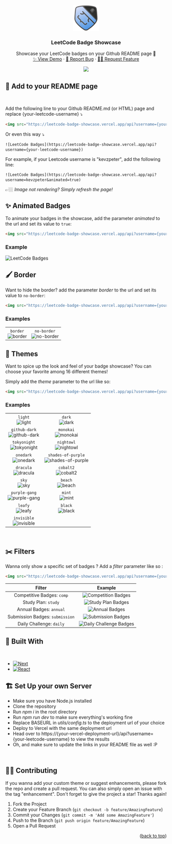 <a id="readme-top"></a>

<div align="center">
  <a href="https://github.com/KevzPeter/Leetcode-Badge-Showcase">
    <img src="images/guardian.png" alt="Logo" width="80" height="80">
  </a>

  <h3 align="center">LeetCode Badge Showcase</h3>

  <p align="center">
    Showcase your LeetCode badges on your Github README page 🤩
    <br />
    <a href="https://leetcode-badge-showcase.vercel.app/">✨ View Demo</a>
    ·
    <a href="https://github.com/KevzPeter/Leetcode-Badge-Showcase/issues">🐛 Report Bug</a>
    ·
    <a href="https://github.com/KevzPeter/Leetcode-Badge-Showcase/issues">💁🏽 Request Feature</a>
  </p>
</div>

<div align="center">
<img src="https://leetcode-badge-showcase.vercel.app/api?username=kevzpeter&filter=annual" />
</div>

## 🚀 Add to your README page

<br/>

Add the following line to your Github README.md (or HTML) page and replace {your-leetcode-username} ⤵️

```html
<img src="https://leetcode-badge-showcase.vercel.app/api?username={your-leetcode-username}" alt="LeetCode Badges" />
```

Or even this way ⤵️

```mark
![LeetCode Badges](https://leetcode-badge-showcase.vercel.app/api?username={your-leetcode-username})
```

For example, if your Leetcode username is "kevzpeter", add the following line:

```mark
![LeetCode Badges](https://leetcode-badge-showcase.vercel.app/api?username=kevzpeter&animated=true)
```

👉🏼 _Image not rendering? Simply refresh the page!_
<br/>

## ✨ Animated Badges

To animate your badges in the showcase, add the parameter _animated_ to the url and set its value to `true`:

```html
<img src="https://leetcode-badge-showcase.vercel.app/api?username={your-leetcode-username}&animated=true" alt="LeetCode Badges" />
```

### Example

![LeetCode Badges](https://leetcode-badge-showcase.vercel.app/api?username=kevzpeter&animated=true&filter=annual)

## 🖌️ Border

Want to hide the border? add the parameter _border_ to the url and set its value to `no-border`:

```html
<img src="https://leetcode-badge-showcase.vercel.app/api?username={your-leetcode-username}&border=no-border" alt="LeetCode Badges" />
```

### Examples

|                                  |                                                  |
| :------------------------------: | :----------------------------------------------: |
| `border` <br/> ![border][border] | `no-border` <br/> ![no-border][no-border] |

[border]: https://leetcode-badge-showcase.vercel.app/api?username=kevzpeter&border=border&filter=annual
[no-border]: https://leetcode-badge-showcase.vercel.app/api?username=kevzpeter&border=no-border&filter=annual

## 🎨 Themes

Want to spice up the look and feel of your badge showcase?
You can choose your favorite among 16 different themes!

Simply add the _theme_ parameter to the url like so:

```html
<img src="https://leetcode-badge-showcase.vercel.app/api?username={your-leetcode-username}&theme={your-theme}" alt="LeetCode Badges" />
```

### Examples

|                                                  |                                                                 |
| :----------------------------------------------: | :-------------------------------------------------------------: |
|          `light` <br /> ![light][light]          |                   `dark` <br /> ![dark][dark]                   |
| `github-dark` <br /> ![github-dark][github-dark] |              `monokai` <br /> ![monokai][monokai]               |
|  `tokyonight` <br /> ![tokyonight][tokyonight]   |             `nightowl` <br /> ![nightowl][nightowl]             |
|       `onedark` <br /> ![onedark][onedark]       | `shades-of-purple` <br /> ![shades-of-purple][shades-of-purple] |
|       `dracula` <br /> ![dracula][dracula]       |              `cobalt2` <br /> ![cobalt2][cobalt2]               |
|             `sky` <br /> ![sky][sky]             |                 `beach` <br /> ![beach][beach]                  |
| `purple-gang` <br /> ![purple-gang][purple-gang] |                   `mint` <br /> ![mint][mint]                   |
|          `leafy` <br /> ![leafy][leafy]          |                 `black` <br /> ![black][black]                  |
|    `invisible` <br /> ![invisible][invisible]    |                                                                 |

[light]: https://leetcode-badge-showcase.vercel.app/api?username=kevzpeter&theme=light&filter=study
[dark]: https://leetcode-badge-showcase.vercel.app/api?username=kevzpeter&theme=dark&filter=study
[github-dark]: https://leetcode-badge-showcase.vercel.app/api?username=kevzpeter&theme=github-dark&filter=study
[monokai]: https://leetcode-badge-showcase.vercel.app/api?username=kevzpeter&theme=monokai&filter=study
[tokyonight]: https://leetcode-badge-showcase.vercel.app/api?username=kevzpeter&theme=tokyonight&filter=study
[nightowl]: https://leetcode-badge-showcase.vercel.app/api?username=kevzpeter&theme=nightowl&filter=study
[onedark]: https://leetcode-badge-showcase.vercel.app/api?username=kevzpeter&theme=onedark&filter=study
[shades-of-purple]: https://leetcode-badge-showcase.vercel.app/api?username=kevzpeter&theme=shades-of-purple&filter=study
[dracula]: https://leetcode-badge-showcase.vercel.app/api?username=kevzpeter&theme=dracula&filter=study
[cobalt2]: https://leetcode-badge-showcase.vercel.app/api?username=kevzpeter&theme=cobalt2&filter=study
[sky]: https://leetcode-badge-showcase.vercel.app/api?username=kevzpeter&theme=sky&filter=study
[beach]: https://leetcode-badge-showcase.vercel.app/api?username=kevzpeter&theme=beach&filter=study
[purple-gang]: https://leetcode-badge-showcase.vercel.app/api?username=kevzpeter&theme=purple-gang&filter=study
[mint]: https://leetcode-badge-showcase.vercel.app/api?username=kevzpeter&theme=mint&filter=study
[leafy]: https://leetcode-badge-showcase.vercel.app/api?username=kevzpeter&theme=leafy&filter=study
[black]: https://leetcode-badge-showcase.vercel.app/api?username=kevzpeter&theme=black&filter=study
[invisible]: https://leetcode-badge-showcase.vercel.app/api?username=kevzpeter&theme=invisible&filter=study

<br/>

## ✂️ Filters

Wanna only show a specific set of badges ? Add a _filter_ parameter like so :

```html
<img src="https://leetcode-badge-showcase.vercel.app/api?username={your-leetcode-username}&filter={your-filter}" alt="LeetCode Badges" />
```

|             Filter              |             Example              |
| :-----------------------------: | :------------------------------: |
|   Competitive Badges: `comp`    |   ![Competition Badges][comp]    |
|       Study Plan: `study`       |   ![Study Plan Badges][study]    |
|     Annual Badges: `annual`     |     ![Annual Badges][annual]     |
| Submission Badges: `submission` | ![Submission Badges][submission] |
|    Daily Challenge: `daily`     | ![Daily Challenge Badges][daily] |

[comp]: https://leetcode-badge-showcase.vercel.app/api?username=kevzpeter&theme=github-dark&filter=comp
[study]: https://leetcode-badge-showcase.vercel.app/api?username=kevzpeter&theme=github-dark&filter=study
[annual]: https://leetcode-badge-showcase.vercel.app/api?username=kevzpeter&theme=github-dark&filter=annual
[submission]: https://leetcode-badge-showcase.vercel.app/api?username=kevzpeter&theme=github-dark&filter=submission
[daily]: https://leetcode-badge-showcase.vercel.app/api?username=kevzpeter&theme=github-dark&filter=daily

<!-- BUILT WITH -->

## 🔧 Built With

<br/>

- [![Next][Next.js]][Next-url]
- [![React][React.js]][React-url]

<!-- SET UP -->

## 🏗️ Set Up your own Server

- Make sure you have Node.js installed
- Clone the repository
- Run _npm i_ in the root directory
- Run _npm run dev_ to make sure everything's working fine
- Replace BASEURL in _utils/config.ts_ to the deployment url of your choice
- Deploy to Vercel with the same deployment url
- Head over to https://{your-vercel-deployment-url}/api?username={your-leetcode-username} to view the results
- Oh, and make sure to update the links in your README file as well :P

<br/>

<!-- CONTRIBUTING -->

## 🙌🏼 Contributing

If you wanna add your custom theme or suggest enhancements, please fork the repo and create a pull request. You can also simply open an issue with the tag "enhancement".
Don't forget to give the project a star! Thanks again!

1. Fork the Project
2. Create your Feature Branch (`git checkout -b feature/AmazingFeature`)
3. Commit your Changes (`git commit -m 'Add some AmazingFeature'`)
4. Push to the Branch (`git push origin feature/AmazingFeature`)
5. Open a Pull Request

<p align="right">(<a href="#readme-top">back to top</a>)</p>

<!-- MARKDOWN LINKS & IMAGES -->
<!-- https://www.markdownguide.org/basic-syntax/#reference-style-links -->

[product-screenshot]: images/screenshot.png
[Next.js]: https://img.shields.io/badge/next.js-000000?style=for-the-badge&logo=nextdotjs&logoColor=white
[Next-url]: https://nextjs.org/
[React.js]: https://img.shields.io/badge/React-20232A?style=for-the-badge&logo=react&logoColor=61DAFB
[React-url]: https://reactjs.org/

